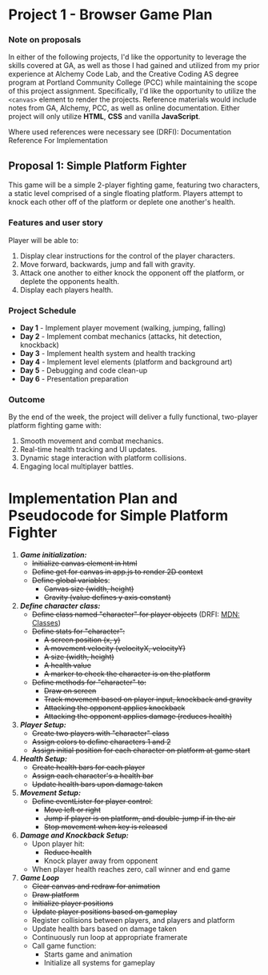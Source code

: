 # **Project 1 - Browser Game Plan**

### **Note on proposals**
In either of the following projects, I'd like the opportunity to leverage the skills covered at GA, as well as those I had gained and utilized from my prior experience at Alchemy Code Lab, and the Creative Coding AS degree program at Portland Community College (PCC) while maintaining the scope of this project assignment. Specifically, I'd like the opportunity to utilize the `<canvas>` element to render the projects. Reference materials would include notes from GA, Alchemy, PCC, as well as online documentation. Either project will only utilize **HTML**, **CSS** and vanilla **JavaScript**.

Where used references were necessary see (DRFI):
Documentation Reference For Implementation


## **Proposal 1: Simple Platform Fighter**

This game will be a simple 2-player fighting game, featuring two characters, a static level comprised of a single floating platform. Players attempt to knock each other off of the platform or deplete one another's health.

### **Features and user story**

Player will be able to:

1. Display clear instructions for the control of the player characters.
1. Move forward, backwards, jump and fall with gravity.
1. Attack one another to either knock the opponent off the platform, or deplete the opponents health.
1. Display each players health.

### **Project Schedule**

* **Day 1** - Implement player movement (walking, jumping, falling)
* **Day 2** - Implement combat mechanics (attacks, hit detection, knockback)
* **Day 3** - Implement health system and health tracking
* **Day 4** - Implement level elements (platform and background art)
* **Day 5** - Debugging and code clean-up
* **Day 6** - Presentation preparation

### **Outcome**

By the end of the week, the project will deliver a fully functional, two-player platform fighting game with:

1. Smooth movement and combat mechanics.
1. Real-time health tracking and UI updates.
1. Dynamic stage interaction with platform collisions.
1. Engaging local multiplayer battles.

# Implementation Plan and Pseudocode for Simple Platform Fighter

1. ***Game initialization:***
    - ~~Initialize canvas element in html~~
    - ~~Define get for canvas in app.js to render 2D context~~
    - ~~Define global variables~~:
        - ~~Canvas size (width, height)~~
        - ~~Gravity (value defines y axis constant)~~
1. ***Define character class:***
    - ~~Define class named "character" for player objects~~
    (DRFI: [MDN: Classes](https://developer.mozilla.org/en-US/docs/Web/JavaScript/Reference/Classes))
    - ~~Define stats for "character":~~
        - ~~A screen position (x, y)~~
        - ~~A movement velocity (velocityX, velocityY)~~
        - ~~A size (width, height)~~
        - ~~A health value~~
        - ~~A marker to check the character is on the platform~~
    - ~~Define methods for "character" to:~~
        - ~~Draw on screen~~
        - ~~Track movement based on player input, knockback and gravity~~
        - ~~Attacking the opponent applies knockback~~
        - ~~Attacking the opponent applies damage (reduces health)~~
1. ***Player Setup:***
    - ~~Create two players with "character" class~~
    - ~~Assign colors to define characters 1 and 2~~
    - ~~Assign initial position for each character on platform at game start~~
1. ***Health Setup:***
    - ~~Create health bars for each player~~
    - ~~Assign each character's a health bar~~
    - ~~Update health bars upon damage taken~~
1. ***Movement Setup:***
    - ~~Define eventLister for player control~~:
        - ~~Move left or right~~
        - ~~Jump if player is on platform, and double-jump if in the air~~
        - ~~Stop movement when key is released~~
1. ***Damage and Knockback Setup:***
    - Upon player hit:
        - ~~Reduce health~~
        - Knock player away from opponent
    - When player health reaches zero, call winner and end game
1. ***Game Loop***
    - ~~Clear canvas and redraw for animation~~
    - ~~Draw platform~~
    - ~~Initialize player positions~~
    - ~~Update player positions based on gameplay~~
    - Register collisions between players, and players and platform
    - Update health bars based on damage taken
    - Continuously run loop at appropriate framerate
    - Call game function:
        - Starts game and animation
        - Initialize all systems for gameplay


